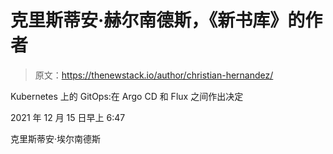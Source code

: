 # 克里斯蒂安·赫尔南德斯，《新书库》的作者

> 原文：<https://thenewstack.io/author/christian-hernandez/>

Kubernetes 上的 GitOps:在 Argo CD 和 Flux 之间作出决定

2021 年 12 月 15 日早上 6:47

克里斯蒂安·埃尔南德斯